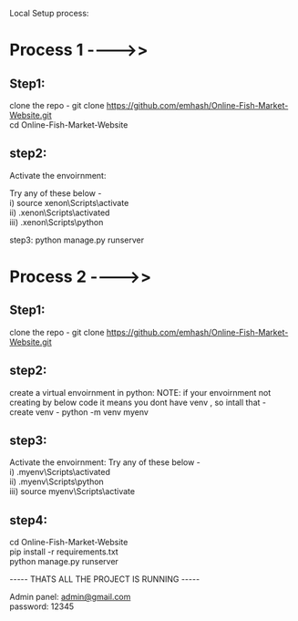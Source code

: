Local Setup process:

# Process 1 ---->>

## Step1:

clone the repo - git clone https://github.com/emhash/Online-Fish-Market-Website.git
<br>
cd Online-Fish-Market-Website

## step2:

Activate the envoirnment:

Try any of these below - 
<br>
i)  source xenon\Scripts\activate
<br>
ii)  .xenon\Scripts\activated
<br>
iii)  .xenon\Scripts\python
<br>

step3:
python manage.py runserver


# Process 2 ---->>

## Step1:

clone the repo - git clone https://github.com/emhash/Online-Fish-Market-Website.git

## step2:

create a virtual envoirnment in python:
NOTE: if your envoirnment not creating by below code it means you dont have venv , so intall that - 
<br>
create venv - python -m venv myenv

## step3:

Activate the envoirnment:
Try any of these below - 
<br>
i)  .myenv\Scripts\activated
<br>
ii)  .myenv\Scripts\python
<br>
iii)  source myenv\Scripts\activate

## step4:

cd Online-Fish-Market-Website
<br>
pip install -r requirements.txt
<br>
python manage.py runserver

----- THATS ALL THE PROJECT IS RUNNING -----

Admin panel: 
admin@gmail.com 
<br>
password: 12345
